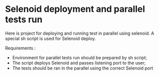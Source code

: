 # Selenoid deployment and parallel tests run

Here is project for deploying and running test in parallel using selenoid. A special sh script is used for Selenoid deploy.

Requirements :
- Environment for parallel tests run should be prepared by sh script;
- The script deploys Selenoid and passes listening port to the user;
- The tests should be ran in the parallel using the correct Selenoid port 
